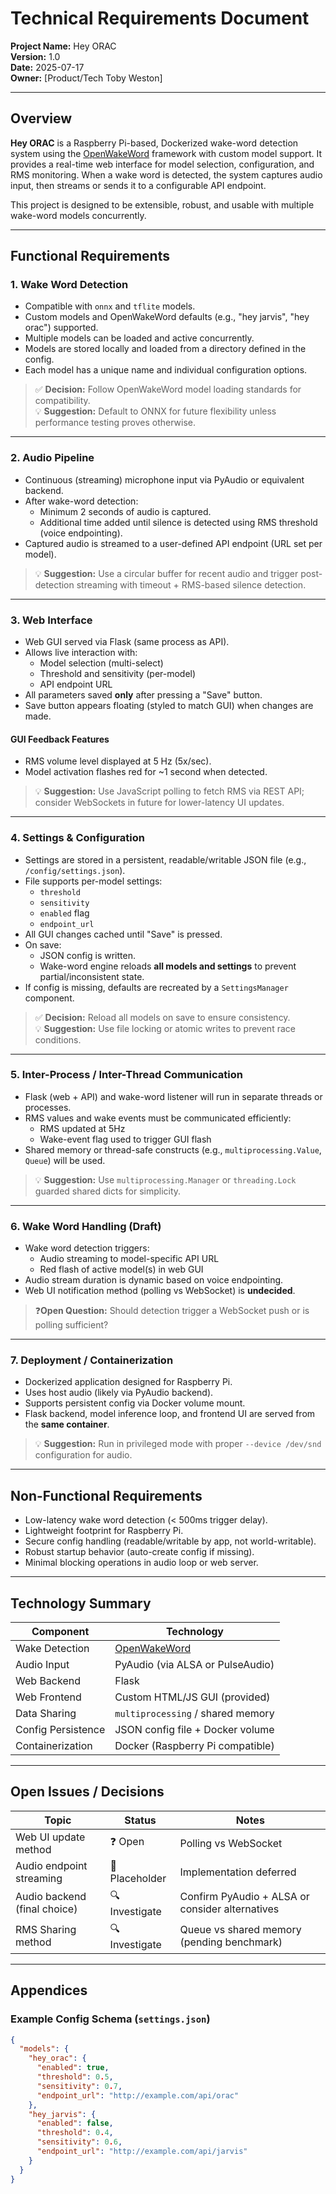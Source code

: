# Technical Requirements Document  
**Project Name:** Hey ORAC  
**Version:** 1.0  
**Date:** 2025-07-17  
**Owner:** [Product/Tech Toby Weston]  

---

## Overview

**Hey ORAC** is a Raspberry Pi-based, Dockerized wake-word detection system using the [OpenWakeWord](https://github.com/dscripka/openWakeWord) framework with custom model support. It provides a real-time web interface for model selection, configuration, and RMS monitoring. When a wake word is detected, the system captures audio input, then streams or sends it to a configurable API endpoint.  

This project is designed to be extensible, robust, and usable with multiple wake-word models concurrently.

---

## Functional Requirements

### 1. Wake Word Detection

- Compatible with `onnx` and `tflite` models.
- Custom models and OpenWakeWord defaults (e.g., "hey jarvis", "hey orac") supported.
- Multiple models can be loaded and active concurrently.
- Models are stored locally and loaded from a directory defined in the config.
- Each model has a unique name and individual configuration options.

> ✅ **Decision:** Follow OpenWakeWord model loading standards for compatibility.  
> 💡 **Suggestion:** Default to ONNX for future flexibility unless performance testing proves otherwise.

---

### 2. Audio Pipeline

- Continuous (streaming) microphone input via PyAudio or equivalent backend.
- After wake-word detection:
  - Minimum 2 seconds of audio is captured.
  - Additional time added until silence is detected using RMS threshold (voice endpointing).
- Captured audio is streamed to a user-defined API endpoint (URL set per model).

> 💡 **Suggestion:** Use a circular buffer for recent audio and trigger post-detection streaming with timeout + RMS-based silence detection.

---

### 3. Web Interface

- Web GUI served via Flask (same process as API).
- Allows live interaction with:
  - Model selection (multi-select)
  - Threshold and sensitivity (per-model)
  - API endpoint URL
- All parameters saved **only** after pressing a "Save" button.
- Save button appears floating (styled to match GUI) when changes are made.

#### GUI Feedback Features

- RMS volume level displayed at 5 Hz (5x/sec).
- Model activation flashes red for ~1 second when detected.

> 💡 **Suggestion:** Use JavaScript polling to fetch RMS via REST API; consider WebSockets in future for lower-latency UI updates.

---

### 4. Settings & Configuration

- Settings are stored in a persistent, readable/writable JSON file (e.g., `/config/settings.json`).
- File supports per-model settings:
  - `threshold`
  - `sensitivity`
  - `enabled` flag
  - `endpoint_url`
- All GUI changes cached until "Save" is pressed.
- On save:
  - JSON config is written.
  - Wake-word engine reloads **all models and settings** to prevent partial/inconsistent state.
- If config is missing, defaults are recreated by a `SettingsManager` component.

> ✅ **Decision:** Reload all models on save to ensure consistency.  
> 💡 **Suggestion:** Use file locking or atomic writes to prevent race conditions.

---

### 5. Inter-Process / Inter-Thread Communication

- Flask (web + API) and wake-word listener will run in separate threads or processes.
- RMS values and wake events must be communicated efficiently:
  - RMS updated at 5Hz
  - Wake-event flag used to trigger GUI flash
- Shared memory or thread-safe constructs (e.g., `multiprocessing.Value`, `Queue`) will be used.

> 💡 **Suggestion:** Use `multiprocessing.Manager` or `threading.Lock` guarded shared dicts for simplicity.

---

### 6. Wake Word Handling (Draft)

- Wake word detection triggers:
  - Audio streaming to model-specific API URL
  - Red flash of active model(s) in web GUI
- Audio stream duration is dynamic based on voice endpointing.
- Web UI notification method (polling vs WebSocket) is **undecided**.

> ❓**Open Question:** Should detection trigger a WebSocket push or is polling sufficient?

---

### 7. Deployment / Containerization

- Dockerized application designed for Raspberry Pi.
- Uses host audio (likely via PyAudio backend).
- Supports persistent config via Docker volume mount.
- Flask backend, model inference loop, and frontend UI are served from the **same container**.

> 💡 **Suggestion:** Run in privileged mode with proper `--device /dev/snd` configuration for audio.

---

## Non-Functional Requirements

- Low-latency wake word detection (< 500ms trigger delay).
- Lightweight footprint for Raspberry Pi.
- Secure config handling (readable/writable by app, not world-writable).
- Robust startup behavior (auto-create config if missing).
- Minimal blocking operations in audio loop or web server.

---

## Technology Summary

| Component         | Technology                             |
|------------------|-----------------------------------------|
| Wake Detection   | [OpenWakeWord](https://github.com/dscripka/openWakeWord) |
| Audio Input      | PyAudio (via ALSA or PulseAudio)        |
| Web Backend      | Flask                                   |
| Web Frontend     | Custom HTML/JS GUI (provided)           |
| Data Sharing     | `multiprocessing` / shared memory       |
| Config Persistence | JSON config file + Docker volume      |
| Containerization | Docker (Raspberry Pi compatible)        |

---

## Open Issues / Decisions

| Topic                        | Status     | Notes                                                  |
|-----------------------------|------------|--------------------------------------------------------|
| Web UI update method        | ❓ Open     | Polling vs WebSocket                                   |
| Audio endpoint streaming    | 🔄 Placeholder | Implementation deferred                               |
| Audio backend (final choice)| 🔍 Investigate | Confirm PyAudio + ALSA or consider alternatives       |
| RMS Sharing method          | 🔍 Investigate | Queue vs shared memory (pending benchmark)            |

---

## Appendices

### Example Config Schema (`settings.json`)

```json
{
  "models": {
    "hey_orac": {
      "enabled": true,
      "threshold": 0.5,
      "sensitivity": 0.7,
      "endpoint_url": "http://example.com/api/orac"
    },
    "hey_jarvis": {
      "enabled": false,
      "threshold": 0.4,
      "sensitivity": 0.6,
      "endpoint_url": "http://example.com/api/jarvis"
    }
  }
}
